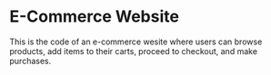 # E-Commerce Website
 This is the code of an e-commerce wesite where users can browse products, add items to their carts, proceed to checkout, and make purchases.
